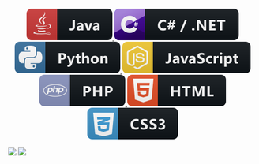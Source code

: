 <p align="center">
  <a href="#">
    <img src="svg/languages/java.svg" alt="java" style="vertical-align:top margin:6px 4px">
  </a>  
  <a href="#">
    <img src="svg/languages/csharp.svg" alt="c#" style="vertical-align:top margin:6px 4px">
  </a>  
  <a href="#">
    <img src="svg/languages/python.svg" alt="pythom" style="vertical-align:top margin:6px 4px">
  </a>  
  <a href="#">
    <img src="svg/languages/javascript.svg" alt="js" style="vertical-align:top margin:6px 4px">
  </a>  
  <a href="#">
    <img src="svg/languages/php.svg" alt="php" style="vertical-align:top margin:6px 4px">
  </a>  
  <a href="#">
    <img src="svg/languages/html.svg" alt="html" style="vertical-align:top margin:6px 4px">
  </a>  
  <a href="#">
    <img src="svg/languages/css.svg" alt="css" style="vertical-align:top margin:6px 4px">
  </a>  
</p>

![](https://github-readme-stats.vercel.app/api?username=soz0&count_private=true&bg_color=55,020024,4c005d,79096d&text_color=ffffff)
![](https://github-readme-stats.vercel.app/api/top-langs/?username=soz0&langs_count=3&bg_color=55,020024,4c005d,79096d&text_color=ffffff)
